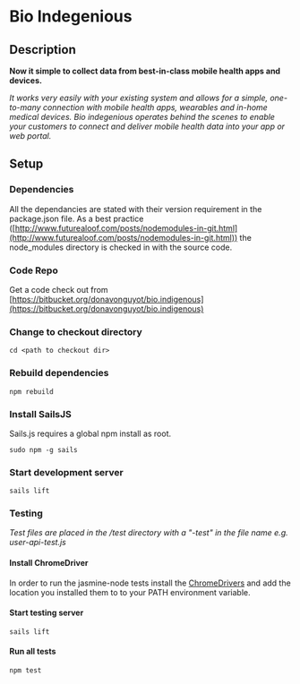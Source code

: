 # Bio Indegenious

## Description

**Now it simple to collect data from best-in-class mobile health apps and devices.**

_It works very easily with your existing system and allows for a simple, one-to-many connection with mobile health apps, wearables and in-home medical devices. Bio indegenious operates behind the scenes to enable your customers to connect and deliver mobile health data into your app or web portal._


## Setup

### Dependencies

All the dependancies are stated with their version requirement in the package.json file. As a best practice ([http://www.futurealoof.com/posts/nodemodules-in-git.html](http://www.futurealoof.com/posts/nodemodules-in-git.html)) the node_modules directory is checked in with the source code.

### Code Repo

Get a code check out from [https://bitbucket.org/donavonguyot/bio.indigenous](https://bitbucket.org/donavonguyot/bio.indigenous)

### Change to checkout directory

```
cd <path to checkout dir>
```

### Rebuild dependencies

```
npm rebuild
```

### Install SailsJS

Sails.js requires a global npm install as root.

```
sudo npm -g sails
```

### Start development server

```
sails lift
```

### Testing

_Test files are placed in the /test directory with a "-test" in the file name e.g. user-api-test.js_

#### Install ChromeDriver

In order to run the jasmine-node tests install the [ChromeDrivers](http://chromedriver.storage.googleapis.com/index.html?path=2.8/) and add the location you installed them to to your PATH environment variable.


#### Start testing server

```
sails lift
```

#### Run all tests

```
npm test
```

